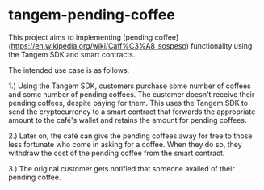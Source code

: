 # tangem-pending-coffee

This project aims to implementing [pending coffee] (https://en.wikipedia.org/wiki/Caff%C3%A8_sospeso) functionality using the Tangem SDK and smart contracts.

The intended use case is as follows:

1.) Using the Tangem SDK, customers purchase some number of coffees and some number of pending coffees. The customer doesn't receive their pending coffees, despite paying for them. This uses the Tangem SDK to send the cryptocurrency to a smart contract that forwards the appropriate amount to the café's wallet and retains the amount for pending coffees.

2.) Later on, the café can give the pending coffees away for free to those less fortunate who come in asking for a coffee. When they do so, they withdraw the cost of the pending coffee from the smart contract.

3.) The original customer gets notified that someone availed of their pending coffee.
